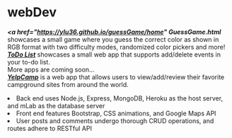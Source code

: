 # webDev

<em><strong><a href="https://ylu36.github.io/guessGame/home" GuessGame.html</a></strong></em> showcases a small game where you guess the correct color as shown in RGB format with two difficulty modes, randomized color pickers and more! <br>
<em><strong><a href="https://ylu36.github.io/todolist/todolist.html">ToDo List</a></strong></em> showcases a small web app that supports add/delete events in your to-do list. <br>
More apps are coming soon... <br>
<em><strong><a href="https://crab-orchid-1125.herokuapp.com/">YelpCamp</a></strong></em> is a web app that allows users to view/add/review their favorite campground sites from around the world. <br>
<li> Back end uses Node.js, Express, MongoDB, Heroku as the host server, and mLab as the database server </li>
<li> Front end features Bootstrap, CSS animations, and Google Maps API </li>
<li> User posts and comments undergo thorough CRUD operations, and routes adhere to RESTful API </li>
